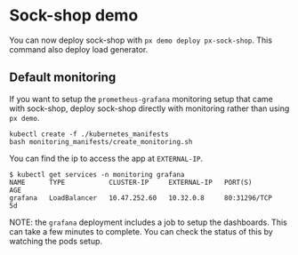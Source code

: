 # Sock-shop demo

You can now deploy sock-shop with `px demo deploy px-sock-shop`. This command also deploy load
generator.

## Default monitoring
If you want to setup the `prometheus-grafana` monitoring setup that came with sock-shop, deploy
sock-shop directly with monitoring rather than using `px demo`.

```
kubectl create -f ./kubernetes_manifests
bash monitoring_manifests/create_monitoring.sh
```

You can find the ip to access the app at `EXTERNAL-IP`.

```
$ kubectl get services -n monitoring grafana
NAME      TYPE           CLUSTER-IP     EXTERNAL-IP   PORT(S)        AGE
grafana   LoadBalancer   10.47.252.60   10.32.0.8     80:31296/TCP   5d
```

NOTE: the `grafana` deployment includes a job to setup the dashboards. This can take a few minutes
to complete.  You can check the status of this by watching the pods setup.
